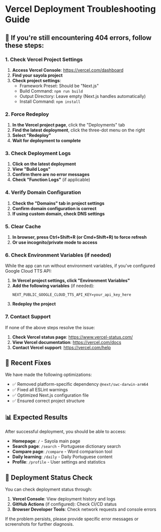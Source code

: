 # Vercel Deployment Troubleshooting Guide

## 🚨 If you're still encountering 404 errors, follow these steps:

### 1. Check Vercel Project Settings

1. **Access Vercel Console**: https://vercel.com/dashboard
2. **Find your sayola project**
3. **Check project settings**:
   - Framework Preset: Should be "Next.js"
   - Build Command: `npm run build`
   - Output Directory: Leave empty (Next.js handles automatically)
   - Install Command: `npm install`

### 2. Force Redeploy

1. **In the Vercel project page**, click the "Deployments" tab
2. **Find the latest deployment**, click the three-dot menu on the right
3. **Select "Redeploy"**
4. **Wait for deployment to complete**

### 3. Check Deployment Logs

1. **Click on the latest deployment**
2. **View "Build Logs"**
3. **Confirm there are no error messages**
4. **Check "Function Logs"** (if applicable)

### 4. Verify Domain Configuration

1. **Check the "Domains" tab in project settings**
2. **Confirm domain configuration is correct**
3. **If using custom domain, check DNS settings**

### 5. Clear Cache

1. **In browser, press Ctrl+Shift+R (or Cmd+Shift+R) to force refresh**
2. **Or use incognito/private mode to access**

### 6. Check Environment Variables (if needed)

While the app can run without environment variables, if you've configured Google Cloud TTS API:

1. **In Vercel project settings, click "Environment Variables"**
2. **Add the following variables** (if needed):
   ```
   NEXT_PUBLIC_GOOGLE_CLOUD_TTS_API_KEY=your_api_key_here
   ```
3. **Redeploy the project**

### 7. Contact Support

If none of the above steps resolve the issue:

1. **Check Vercel status page**: https://www.vercel-status.com/
2. **View Vercel documentation**: https://vercel.com/docs
3. **Contact Vercel support**: https://vercel.com/help

## 🔧 Recent Fixes

We have made the following optimizations:

- ✅ Removed platform-specific dependency `@next/swc-darwin-arm64`
- ✅ Fixed all ESLint warnings
- ✅ Optimized Next.js configuration file
- ✅ Ensured correct project structure

## 📊 Expected Results

After successful deployment, you should be able to access:

- **Homepage**: `/` - Sayola main page
- **Search page**: `/search` - Portuguese dictionary search
- **Compare page**: `/compare` - Word comparison tool
- **Daily learning**: `/daily` - Daily Portuguese content
- **Profile**: `/profile` - User settings and statistics

## 🚀 Deployment Status Check

You can check deployment status through:

1. **Vercel Console**: View deployment history and logs
2. **GitHub Actions** (if configured): Check CI/CD status
3. **Browser Developer Tools**: Check network requests and console errors

If the problem persists, please provide specific error messages or screenshots for further diagnosis.